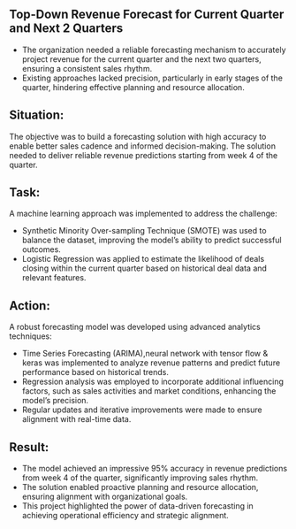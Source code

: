 
## Top-Down Revenue Forecast for Current Quarter and Next 2 Quarters 

- The organization needed a reliable forecasting mechanism to accurately project revenue for the current quarter and the next two quarters, ensuring a consistent sales rhythm.
-  Existing approaches lacked precision, particularly in early stages of the quarter, hindering effective planning and resource allocation.

## Situation:

The objective was to build a forecasting solution with high accuracy to enable better sales cadence and informed decision-making. The solution needed to deliver reliable revenue predictions starting from week 4 of the quarter.

## Task:

A machine learning approach was implemented to address the challenge:
-	Synthetic Minority Over-sampling Technique (SMOTE) was used to balance the dataset, improving the model’s ability to predict successful outcomes.
-	Logistic Regression was applied to estimate the likelihood of deals closing within the current quarter based on historical deal data and relevant features.


## Action:

A robust forecasting model was developed using advanced analytics techniques:
-	Time Series Forecasting (ARIMA),neural network with tensor flow & keras was implemented to analyze revenue patterns and predict future performance based on historical trends.
-	Regression analysis was employed to incorporate additional influencing factors, such as sales activities and market conditions, enhancing the model’s precision.
-	Regular updates and iterative improvements were made to ensure alignment with real-time data.




## Result:
- The model achieved an impressive 95% accuracy in revenue predictions from week 4 of the quarter, significantly improving sales rhythm. 
- The solution enabled proactive planning and resource allocation, ensuring alignment with organizational goals.
- This project highlighted the power of data-driven forecasting in achieving operational efficiency and strategic alignment.

